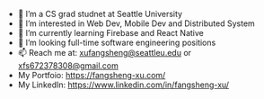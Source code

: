 - 👋 I’m a CS grad studnet at Seattle University 
- 💞️ I’m interested in Web Dev, Mobile Dev and Distributed System 
- 🌱 I’m currently learning Firebase and React Native
- 👀 I’m looking full-time software engineering positions
- 📫 Reach me at: xufangsheng@seattleu.edu
                 or xfs672378308@gmail.com
- My Portfoio: https://fangsheng-xu.com/
- My LinkedIn: https://www.linkedin.com/in/fangsheng-xu/
<!---
FangshengXuJason/FangshengXuJason is a ✨ special ✨ repository because its `README.md` (this file) appears on your GitHub profile.
You can click the Preview link to take a look at your changes.
--->
